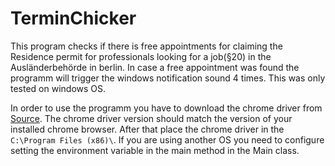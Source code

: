 # TerminChicker
This program checks if there is free appointments for claiming the Residence permit for professionals looking for a 
job(§20) in the Ausländerbehörde in berlin.
In case a free appointment was found the programm will trigger the windows notification sound 4 times.
This was only tested on windows OS.

In order to use the programm you have to download the chrome driver from [Source](https://chromedriver.chromium.org/downloads).
The chrome driver version should match the version of your installed chrome browser. 
After that place the chrome driver in the ```C:\Program Files (x86)\```.
If you are using another OS you need to configure setting the environment variable in the main method in the Main class.
